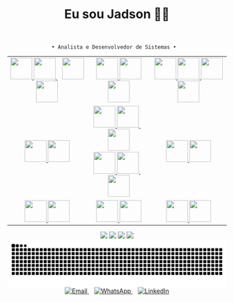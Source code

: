 <h1 align = "center" >  Eu sou Jadson ✌🏾 </h1><br>
 
<div align="center">

    • Analista e Desenvolvedor de Sistemas •  

</div>

<!-- <h1 align = "center" ></h1><br> -->

<div align = "center" >
    <table>
        <tr>
            <td align="center">
                <a href="https://www.java.com"> 
                    <img src="https://skillicons.dev/icons?i=java&theme=light" width="50" height="50" />
                </a>
                <a href="https://spring.io/projects/spring-boot">
                    <img src="https://skillicons.dev/icons?i=spring&theme=light" width="50" height="50" />
                </a>
<!--             </br> -->
           &nbsp;&nbsp;
                <a href="https://www.python.org">
                    <img src="https://skillicons.dev/icons?i=py" width="50" height="50" />
                </a>
                <a href="https://fastapi.tiangolo.com">
                    <img src="https://skillicons.dev/icons?i=fastapi" width="50" height="50" />
                </a>
            </td>
            <td align="center">
                <a href="https://www.figma.com/">
                    <img src="https://skillicons.dev/icons?i=figma" width="50" height="50" />
                </a>
                <a href="https://daringfireball.net/projects/markdown/">
                    <img src="https://skillicons.dev/icons?i=md" width="50" height="50" />
                </a>
<!--             </br> -->
                <a href="https://www.uml.org">
                    <img src="https://go-skill-icons.vercel.app/api/icons?i=uml" width="50" height="50" />
                </a>
            </td>
            <td align="center">
                <a href="https://claude.ai/">
                    <img src="https://go-skill-icons.vercel.app/api/icons?i=claude&theme=light" width="50" height="50" />
                </a>
                <a href="https://chatgpt.com">
                    <img src="https://go-skill-icons.vercel.app/api/icons?i=chatgpt" width="50" height="50" />
                </a>
<!--             </br> -->
                <a href="https://gemini.google.com/">
                    <img src="https://go-skill-icons.vercel.app/api/icons?i=gemini" width="50" height="50" />
                </a>
                <a href="https://github.com/copilot">
                    <img src="https://go-skill-icons.vercel.app/api/icons?i=githubcopilot" width="50" height="50" />
                </a>
            </td>
        </tr>
        <tr>
            <td align="center">
                <a href="https://www.jetbrains.com/idea">
                    <img src="https://skillicons.dev/icons?i=idea" width="50" height="50" />
                </a>
<!--             </br> -->
                <a href="https://code.visualstudio.com">
                    <img src="https://skillicons.dev/icons?i=vscode" width="50" height="50" />
                </a>
            </td>
            <td align="center">
            <a href="https://kernel.org">
                    <img src="https://skillicons.dev/icons?i=linux&theme=light" width="50" height="50" />
                </a>
                <a href="https://www.debian.org">
                    <img src="https://skillicons.dev/icons?i=debian" width="50" height="50" />
                </a>
            &nbsp;&nbsp;
                <a href="https://www.microsoft.com/windows">
                    <img src="https://skillicons.dev/icons?i=windows" width="50" height="50" />
                </a>
            </br>
                <a href="https://ubuntu.com">
                    <img src="https://skillicons.dev/icons?i=ubuntu" width="50" height="50" />
                </a>
                 <a href="https://www.kali.org">
                    <img src="https://skillicons.dev/icons?i=kali" width="50" height="50" />
                </a>
             &nbsp;&nbsp;
                <a href="https://aka.ms/wsl">
                    <img src="https://go-skill-icons.vercel.app/api/icons?i=wsl" width="50" height="50" />
                </a>
            </td>
            <td align="center">
                <a href="https://git-scm.com">
                    <img src="https://skillicons.dev/icons?i=git" width="50" height="50" />
                </a>
<!--             </br> -->
                <a href="https://www.docker.com/">
                    <img src="https://skillicons.dev/icons?i=docker" width="50" height="50" />
                </a>
            </td>
        </tr>
        <tr>
            <td align="center">
                <a href="https://airflow.apache.org/">
                    <img src="https://go-skill-icons.vercel.app/api/icons?i=airflow" width="50" height="50" />
                </a>
<!--             </br> -->
                <a href="https://www.arduino.cc">
                    <img src="https://skillicons.dev/icons?i=arduino" width="50" height="50" />
                </a>
            </td>
            <td align="center">
                <a href="https://aka.ms/terminal">
                    <img src="https://go-skill-icons.vercel.app/api/icons?i=terminal&theme=light" width="50" height="50" />
                </a>
<!--             </br> -->
                <a href="https://www.gnu.org/software/bash/">
                    <img src="https://skillicons.dev/icons?i=bash" width="50" height="50" />
                </a>
            </td>
            <td align="center">
                <a href="https://www.postgresql.org">
                    <img src="https://skillicons.dev/icons?i=postgres" width="50" height="50" />
                </a>
<!--             </br> -->
                <a href="https://www.microsoft.com/sql-server/">
                    <img src="https://go-skill-icons.vercel.app/api/icons?i=sqlserver" width="50" height="50" />
                </a>
            </td>
        </tr>
    </table>
</div>

<!-- <h1 align = "center" ></h1><br> -->

<div align="center">
  <img src="https://github-readme-stats.vercel.app/api?username=jadsongithub&show_icons=true&theme=dark&rank_icon=github" height="170" />
  <img src="https://github-readme-streak-stats.herokuapp.com/?user=jadsongithub&theme=dark&hide_border=false&border_radius=4&currStreakLabel=C9D1D9&locale=pt_br" height="170" />
  <img src="https://github-readme-stats.vercel.app/api/wakatime?username=b630055d-d1c2-4dc3-b5f3-bd152fccc0b9&theme=dark&hide_title=true&border_radius=4&langs_count=6" height="200" />
  <img src="https://github-readme-stats.vercel.app/api/top-langs/?username=jadsongithub&layout=compact&border_radius=3&theme=dark" width="345" />
</div>

<!-- <h1 align="center"></h1> -->

<picture align="center">
  <source media="(prefers-color-scheme: dark)" srcset="https://raw.githubusercontent.com/jadsongithub/jadsongithub/output/github-contribution-grid-snake-dark.svg">
  <source media="(prefers-color-scheme: light)" srcset="https://raw.githubusercontent.com/jadsongithub/jadsongithub/output/github-contribution-grid-snake-dark.svg">
  <img align="center" alt="github contribution grid snake animation" src="https://raw.githubusercontent.com/jadsongithub/jadsongithub/output/github-contribution-grid-snake.svg">
</picture>

<!-- <h2 align = "center" ></h2><br> -->

<div align = "center" >  
    <a href="mailto:jadson.nascimento060@academico.ifs.edu.br" target="_blank">
      <img src="https://img.icons8.com/color/48/000000/email.png"  alt="Email" width="40" height="40" />
    </a>
    &nbsp;&nbsp;
    <a href="https://wa.me/+5579998290696" target="_blank">
      <img src="https://img.icons8.com/color/48/000000/whatsapp.png"  alt="WhatsApp" width="40" height="40" />
    </a>
    &nbsp;&nbsp;
    <a href="https://br.linkedin.com/in/jadson-nascimento-dev"  target="_blank">
        <img src="https://img.icons8.com/color/48/000000/linkedin.png"  alt="LinkedIn" width="40" height="40" />
    </a>
</div>

<!--

**JadsonGitHub/JadsonGitHub** is a ✨ _special_ ✨ repository because its `README.md` (this file) appears on your GitHub profile

## Hi there ✌🏾

<h1 align = "center" >  Eu sou Jadson ✌🏾 </h1>

<div align="center">

    🎓 Analista e Desenvolvedor de Sistemas  
    📚 Me aprimorando em Java, Spring Boot, Python, SQL e Linux  

</div>

<div align = "center" > 
    <a href="https://www.java.com"> 
        <img src="https://skillicons.dev/icons?i=java&theme=light" width="50" height="50" />
    </a>
    <a href="https://spring.io/projects/spring-boot">
        <img src="https://skillicons.dev/icons?i=spring&theme=light" width="50" height="50" />
    </a>
    <a href="https://www.python.org">
        <img src="https://skillicons.dev/icons?i=py" width="50" height="50" />
    </a>
    <a href="https://fastapi.tiangolo.com">
        <img src="https://skillicons.dev/icons?i=fastapi" width="50" height="50" />
    </a>
    <a href="https://kernel.org">
        <img src="https://skillicons.dev/icons?i=linux&theme=light" width="50" height="50" />
    </a>
    <a href="https://www.debian.org">
        <img src="https://skillicons.dev/icons?i=debian" width="50" height="50" />
    </a>
    <a href="https://www.kali.org">
        <img src="https://skillicons.dev/icons?i=kali" width="50" height="50" />
    </a>
    <a href="https://ubuntu.com">
        <img src="https://skillicons.dev/icons?i=ubuntu" width="50" height="50" />
    </a>
    <a href="https://www.microsoft.com/windows">
        <img src="https://skillicons.dev/icons?i=windows" width="50" height="50" />
    </a>
    <a href="https://www.postgresql.org">
        <img src="https://skillicons.dev/icons?i=postgres" width="50" height="50" />
    </a>
    <a href="https://www.arduino.cc">
        <img src="https://skillicons.dev/icons?i=arduino" width="50" height="50" />
    </a>
    <a href="https://git-scm.com">
        <img src="https://skillicons.dev/icons?i=git" width="50" height="50" />
    </a>
    <a href="https://www.jetbrains.com/idea">
        <img src="https://skillicons.dev/icons?i=idea" width="50" height="50" />
    </a>
    <a href="https://code.visualstudio.com">
        <img src="https://skillicons.dev/icons?i=vscode" width="50" height="50" />
    </a>
    <a href="https://www.gnu.org/software/bash/">
        <img src="https://skillicons.dev/icons?i=bash" width="50" height="50" />
    </a>
    <a href="https://www.docker.com/">
        <img src="https://skillicons.dev/icons?i=docker" width="50" height="50" />
    </a>
    <a href="https://www.figma.com/">
        <img src="https://skillicons.dev/icons?i=figma" width="50" height="50" />
    </a>
    <a href="https://daringfireball.net/projects/markdown/">
        <img src="https://skillicons.dev/icons?i=md" width="50" height="50" />
    </a>
    <a href="https://airflow.apache.org/">
        <img src="https://go-skill-icons.vercel.app/api/icons?i=airflow" width="50" height="50" />
    </a>
    <a href="https://claude.ai/">
        <img src="https://go-skill-icons.vercel.app/api/icons?i=claude&theme=light" width="50" height="50" />
    </a>
    <a href="https://chatgpt.com">
        <img src="https://go-skill-icons.vercel.app/api/icons?i=chatgpt" width="50" height="50" />
    </a>
    <a href="https://gemini.google.com/">
        <img src="https://go-skill-icons.vercel.app/api/icons?i=gemini" width="50" height="50" />
    </a>
    <a href="https://github.com/copilot">
        <img src="https://go-skill-icons.vercel.app/api/icons?i=githubcopilot" width="50" height="50" />
    </a>
    <a href="https://www.microsoft.com/sql-server/">
        <img src="https://go-skill-icons.vercel.app/api/icons?i=sqlserver" width="50" height="50" />
    </a>
    <a href="https://aka.ms/terminal">
        <img src="https://go-skill-icons.vercel.app/api/icons?i=terminal&theme=light" width="50" height="50" />
    </a>
    <a href="https://www.uml.org">
        <img src="https://go-skill-icons.vercel.app/api/icons?i=uml" width="50" height="50" />
    </a>
    <a href="https://aka.ms/wsl">
        <img src="https://go-skill-icons.vercel.app/api/icons?i=wsl" width="50" height="50" />
    </a>
</div>

<h2 align = "center" >  📡 Tecnologias </h2><br> 

<div align = "center" >

[![Java](https://skillicons.dev/icons?i=java&theme=light)](https://www.java.com)&nbsp;&nbsp;
[![Python](https://skillicons.dev/icons?i=py&)](https://www.python.org)&nbsp;&nbsp;
[![FastAPI](https://skillicons.dev/icons?i=fastapi&)](https://fastapi.tiangolo.com)&nbsp;&nbsp;
[![Spring Boot](https://skillicons.dev/icons?i=spring&theme=light)](https://spring.io/projects/spring-boot)&nbsp;&nbsp;
[![Debian](https://skillicons.dev/icons?i=debian&)](https://www.debian.org)&nbsp;&nbsp;
[![Linux](https://skillicons.dev/icons?i=linux&theme=light)](https://kernel.org)&nbsp;&nbsp;
[![Kali Linux](https://skillicons.dev/icons?i=kali&)](https://www.kali.org)&nbsp;&nbsp;
[![Ubuntu](https://skillicons.dev/icons?i=ubuntu&)](https://ubuntu.com)&nbsp;&nbsp;
[![Windows](https://skillicons.dev/icons?i=windows&)](https://www.microsoft.com/windows)&nbsp;&nbsp;
[![PostgreSQL](https://skillicons.dev/icons?i=postgres&)](https://www.postgresql.org)&nbsp;&nbsp;
[![Arduino](https://skillicons.dev/icons?i=arduino&)](https://www.arduino.cc)&nbsp;&nbsp;
[![Git](https://skillicons.dev/icons?i=git&)](https://git-scm.com)&nbsp;&nbsp;
[![IntelliJ IDEA](https://skillicons.dev/icons?i=idea&)](https://www.jetbrains.com/idea)&nbsp;&nbsp;
[![VS Code](https://skillicons.dev/icons?i=vscode&)](https://code.visualstudio.com)&nbsp;&nbsp;

<table>
  <tr>
    <th>Linguagens</th>
    <th>Infraestrutura</th>
    <th>Bancos de Dados</th>
  </tr>
  <tr>
    <td align="center">
      <img src="https://skillicons.dev/icons?i=java&theme=light" width="40" />
      <img src="https://skillicons.dev/icons?i=py" width="40" />
    </td>
    <td align="center">
      <img src="https://skillicons.dev/icons?i=linux&theme=light" width="40" />
      <img src="https://skillicons.dev/icons?i=windows" width="40" />
    </td>
    <td align="center">
      <img src="https://skillicons.dev/icons?i=postgres" width="40" />
      <img src="https://go-skill-icons.vercel.app/api/icons?i=sqlserver" width="40" />
    </td>
  </tr>
  <tr>
    <th>Ferramentas</th>
    <th>Design & Modelagem</th>
    <th>IA</th>
  </tr>
  <tr>
    <td align="center">
      <img src="https://skillicons.dev/icons?i=git" width="40" />
      <img src="https://skillicons.dev/icons?i=docker" width="40" />
    </td>
    <td align="center">
      <img src="https://skillicons.dev/icons?i=figma" width="40" />
      <img src="https://go-skill-icons.vercel.app/api/icons?i=uml" width="40" />
    </td>
    <td align="center">
      <img src="https://go-skill-icons.vercel.app/api/icons?i=chatgpt" width="40" />
      <img src="https://go-skill-icons.vercel.app/api/icons?i=gemini" width="40" />
    </td>
  </tr>
</table>

| Categoria | Habilidades |
|-----------|------------|
| **Linguagens & Frameworks** | ![Java](https://skillicons.dev/icons?i=java&theme=light) ![Spring](https://skillicons.dev/icons?i=spring&theme=light) ![Python](https://skillicons.dev/icons?i=py) ![FastAPI](https://skillicons.dev/icons?i=fastapi) |
| **Sistemas & Infra** | ![Linux](https://skillicons.dev/icons?i=linux&theme=light) ![Debian](https://skillicons.dev/icons?i=debian) ![Kali](https://skillicons.dev/icons?i=kali) ![Ubuntu](https://skillicons.dev/icons?i=ubuntu) ![Windows](https://skillicons.dev/icons?i=windows) |
| **Bancos de Dados** | ![Postgres](https://skillicons.dev/icons?i=postgres) ![SQL Server](https://go-skill-icons.vercel.app/api/icons?i=sqlserver) |
| **Ferramentas** | ![Git](https://skillicons.dev/icons?i=git) ![IDEA](https://skillicons.dev/icons?i=idea) ![VSCode](https://skillicons.dev/icons?i=vscode) ![Docker](https://skillicons.dev/icons?i=docker) ![Figma](https://skillicons.dev/icons?i=figma) ![Markdown](https://skillicons.dev/icons?i=md) ![UML](https://go-skill-icons.vercel.app/api/icons?i=uml) |
| **IA & Assistentes** | ![ChatGPT](https://go-skill-icons.vercel.app/api/icons?i=chatgpt) ![Claude](https://go-skill-icons.vercel.app/api/icons?i=claude&theme=light) ![Gemini](https://go-skill-icons.vercel.app/api/icons?i=gemini) ![Copilot](https://go-skill-icons.vercel.app/api/icons?i=githubcopilot) |

<div align="center">
  <a href="https://www.java.com"> 
    <img src="https://skillicons.dev/icons?i=java&theme=light" width="40" height="40" />
  </a>
  &nbsp;&nbsp;
  <a href="https://www.python.org">
    <img src="https://skillicons.dev/icons?i=py" width="40" height="40" />
  </a>
  &nbsp;&nbsp;
  <a href="https://fastapi.tiangolo.com">
    <img src="https://skillicons.dev/icons?i=fastapi" width="40" height="40" />
  </a>
  &nbsp;&nbsp;
  <a href="https://spring.io/projects/spring-boot">
    <img src="https://skillicons.dev/icons?i=spring&theme=light" width="40" height="40" />
  </a>
  &nbsp;&nbsp;
  <a href="https://www.debian.org">
    <img src="https://skillicons.dev/icons?i=debian" width="40" height="40" />
  </a>
  &nbsp;&nbsp;
  <a href="https://kernel.org">
    <img src="https://skillicons.dev/icons?i=linux&theme=light" width="40" height="40" />
  </a>
  &nbsp;&nbsp;
  <a href="https://www.kali.org">
    <img src="https://skillicons.dev/icons?i=kali" width="40" height="40" />
  </a>
  <br>
  <a href="https://ubuntu.com">
    <img src="https://skillicons.dev/icons?i=ubuntu" width="40" height="40" />
  </a>
  &nbsp;&nbsp;
  <a href="https://www.microsoft.com/windows">
    <img src="https://skillicons.dev/icons?i=windows" width="40" height="40" />
  </a>
  &nbsp;&nbsp;
  <a href="https://www.postgresql.org">
    <img src="https://skillicons.dev/icons?i=postgres" width="40" height="40" />
  </a>
  &nbsp;&nbsp;
  <a href="https://www.arduino.cc">
    <img src="https://skillicons.dev/icons?i=arduino" width="40" height="40" />
  </a>
  &nbsp;&nbsp;
  <a href="https://git-scm.com">
    <img src="https://skillicons.dev/icons?i=git" width="40" height="40" />
  </a>
  &nbsp;&nbsp;
  <a href="https://www.jetbrains.com/idea">
    <img src="https://skillicons.dev/icons?i=idea" width="40" height="40" />
  </a>
  &nbsp;&nbsp;
  <a href="https://code.visualstudio.com">
    <img src="https://skillicons.dev/icons?i=vscode" width="40" height="40" />
  </a>
</div>

 [![My Skills](https://skillicons.dev/icons?i=java,py,fastapi,spring,debian,linux,kali,ubuntu,windows,postgres,arduino,git,idea,vscode&theme=light&perline=3)](https://skillicons.dev) 

</div>

<h2 align = "center" > 🧠 Interesses </h2><br>

<div align="center">

|   |
|---|
| ● BackEnd ( Java e Python )<br>● Arduino<br>● Banco de Dados (SQL Server, PostgreSQL, Oracle)<br>● Automação<br>● Sistemas Linux ( Debian, Ubuntu, Kali )|

</div> 

<h2 align = "center" > 🔍 Status </h2><br> 

<div align="center">
    &nbsp;&nbsp;
  <img style="display: inline-block;" src="https://github-readme-stats.vercel.app/api?username=jadsongithub&show_icons=true&theme=dark&rank_icon=github" width="400" /><br>
    &nbsp;&nbsp;
  <img src="https://github-readme-streak-stats.herokuapp.com/?user=jadsongithub&theme=dark&hide_border=false&border_radius=4&currStreakLabel=C9D1D9&locale=pt_br" width="400" /><br>
    &nbsp;&nbsp;
  <img style="display: inline-block;" src="https://github-readme-stats.vercel.app/api/top-langs/?username=jadsongithub&layout=compact&border_radius=3&theme=dark#gh-dark-mode-only" width="400" /><br>
    &nbsp;&nbsp;
</div>

| <img src="https://github-readme-stats.vercel.app/api?username=jadsongithub&show_icons=true&theme=dark&rank_icon=github" /> | <img src="https://github-readme-streak-stats.herokuapp.com/?user=jadsongithub&theme=dark&hide_border=false&border_radius=4&currStreakLabel=C9D1D9&locale=pt_br" /> |
|:---:|:---:|
| <img src="https://github-readme-stats.vercel.app/api/wakatime?username=b630055d-d1c2-4dc3-b5f3-bd152fccc0b9&theme=dark&hide_title=true&border_radius=4&langs_count=6" /> | <img src="https://github-readme-stats.vercel.app/api/top-langs/?username=jadsongithub&layout=compact&border_radius=3&theme=dark" /> |

<br>

<img src = "https://github-readme-stats.vercel.app/api/wakatime?username=b630055d-d1c2-4dc3-b5f3-bd152fccc0b9&theme=dark&hide_title=true&border_radius=4" width="400" />

[![GitHub Streak](https://streak-stats.demolab.com?user=jadsongithub&theme=dark&border_radius=4&locale=pt_BR&date_format=M%20j%5B%2C%20Y%5D&exclude_days=Sun%2CSat&card_width=400)](https://git.io/streak-stats)

<img src="https://github-readme-stats.vercel.app/api/top-langs/?username=jadsongithub&layout=donut&theme=dark&hide_border=true" style="border: 2px solid red; border-radius: 8px;" />

<img src="https://github-readme-streak-stats.herokuapp.com/?user=jadsongithub&theme=dark&hide_border=false&border_radius=8&background=0D1117&currStreakLabel=58A6FF&sideLabels=58A6FF&sideNums=C9D1D9&dates=C9D1D9&stroke=30363D" />

<img src="https://github-readme-stats.vercel.app/api?username=jadsongithub&show_icons=true&theme=dark&rank_icon=percentile" />

![Top Langs](https://github-readme-stats.vercel.app/api/top-langs/?username=jadsongithub&layout=compact&langs_count=10&hide=html&theme=dark&title_color=58A6FF&text_color=C9D1D9&icon_color=58A6FF&bg_color=0D1117&border_color=30363D&border_radius=8)

[![trophy](https://github-profile-trophy.vercel.app/?username=jadsongithub&theme=darkhub&no-bg=true&no-frame=true&margin-w=15&rank=-C,-B)](https://github.com/ryo-ma/github-profile-trophy)

![GitHub Stats](https://github-readme-stats.vercel.app/api?username=jadsongithub&show_icons=true&hide=prs,issues,contribs&count_private=true&include_all_commits=true&hide_title=false&disable_animations=false&hide_rank=false&rank_icon=github&show=reviews,discussions_started,discussions_answered&theme=dark&title_color=58A6FF&text_color=C9D1D9&icon_color=58A6FF&bg_color=0D1117&border_color=30363D&border_radius=8)

<h2 align = "center" > 📫 Contatos </h2>

<div align = "center" >  
    <a href="mailto:jadson.nascimento060@academico.ifs.edu.br" target="_blank">
      <img src="https://img.icons8.com/color/48/000000/email.png"  alt="Email" width="40" height="40" />
    </a>
    &nbsp;&nbsp;
    <a href="https://wa.me/+5579998290696" target="_blank">
      <img src="https://img.icons8.com/color/48/000000/whatsapp.png"  alt="WhatsApp" width="40" height="40" />
    </a>
    &nbsp;&nbsp;
    <a href="https://br.linkedin.com/in/jadson-nascimento-0600371b6"  target="_blank">
        <img src="https://img.icons8.com/color/48/000000/linkedin.png"  alt="LinkedIn" width="40" height="40" />
    </a>
</div>

<h1 align="center"></h1>

<picture align="center">
  <source media="(prefers-color-scheme: dark)" srcset="https://raw.githubusercontent.com/jadsongithub/jadsongithub/output/github-contribution-grid-snake-dark.svg">
  <source media="(prefers-color-scheme: light)" srcset="https://raw.githubusercontent.com/jadsongithub/jadsongithub/output/github-contribution-grid-snake-dark.svg">
  <img align="center" alt="github contribution grid snake animation" src="https://raw.githubusercontent.com/jadsongithub/jadsongithub/output/github-contribution-grid-snake.svg">
</picture>

-->
